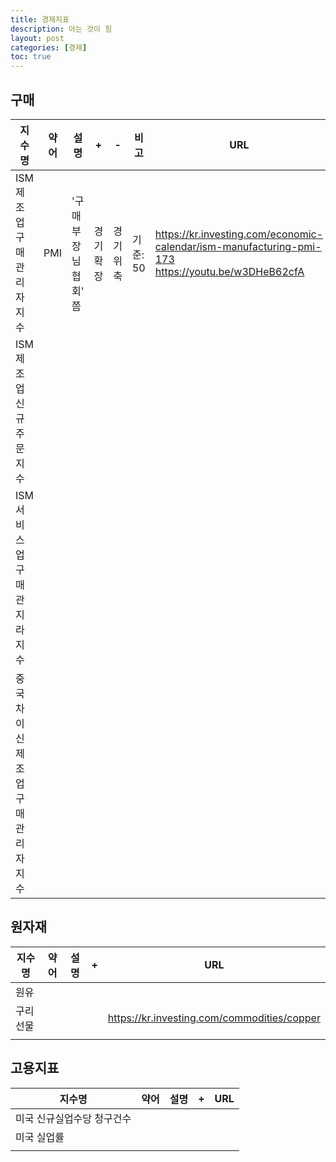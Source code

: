 ```yaml
---
title: 경제지표
description: 아는 것이 힘
layout: post
categories: [경제]
toc: true
---
```


## 구매

| 지수명                             | 약어 | 설명                | +        | -        | 비고     | URL                                                          |
| ---------------------------------- | ---- | ------------------- | -------- | -------- | -------- | ------------------------------------------------------------ |
| ISM 제조업 구매관리자 지수         | PMI  | '구매부장님협회' 쯤 | 경기확장 | 경기위축 | 기준: 50 | https://kr.investing.com/economic-calendar/ism-manufacturing-pmi-173<br />https://youtu.be/w3DHeB62cfA |
| ISM 제조업 신규주문 지수           |      |                     |          |          |          |                                                              |
| ISM 서비스업 구매관지라 지수       |      |                     |          |          |          |                                                              |
| 중국 차이신 제조업 구매관리자 지수 |      |                     |          |          |          |                                                              |

## 원자재

| 지수명    | 약어 | 설명 | +    | URL                                         |
| --------- | ---- | ---- | ---- | ------------------------------------------- |
| 원유      |      |      |      |                                             |
| 구리 선물 |      |      |      | https://kr.investing.com/commodities/copper |
|           |      |      |      |                                             |

## 고용지표

| 지수명                     | 약어 | 설명 | +    | URL  |
| -------------------------- | ---- | ---- | ---- | ---- |
| 미국 신규실업수당 청구건수 |      |      |      |      |
| 미국 실업률                |      |      |      |      |
|                            |      |      |      |      |

